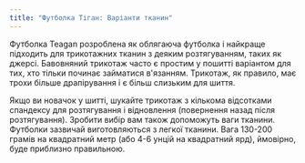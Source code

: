 ```yaml
---
title: "Футболка Тіган: Варіанти тканин"
---
```


Футболка Teagan розроблена як облягаюча футболка і найкраще підходить для трикотажних тканин з деяким розтягуванням, таких як джерсі. Бавовняний трикотаж часто є простим у пошитті варіантом для тих, хто тільки починає займатися в'язанням. Трикотаж, як правило, має трохи більше драпірування і є більш слизьким для шиття.

<Tip>
Якщо ви новачок у шитті, шукайте трикотаж з кількома відсотками спандексу для розтягування і відновлення (повернення назад після розтягування). Зробити вибір вам також допоможуть ваги тканини. Футболки зазвичай виготовляються з легкої тканини. Вага 130-200 грамів на квадратний метр (або 4-6 унцій на квадратний ярд), ймовірно, буде приблизно правильною.
</Tip>
